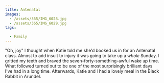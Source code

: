 ```yaml
---
title: Antenatal
images:
  - /assets/365/IMG_6028.jpg
  - /assets/365/IMG_6029.jpg
tags:

  - Family
---
```

"Oh, joy" I thought when Katie told me she'd booked us in for an Antenatal class. Almost to add insult to injury it was going to take up a _whole_ Sunday. I gritted my teeth and braved the seven-forty-something-awful wake up time. What followed turned out to be one of the most surprisingly brilliant days I've had in a long time.  Afterwards, Katie and I had a lovely meal in the Black Rabbit in Arundel.